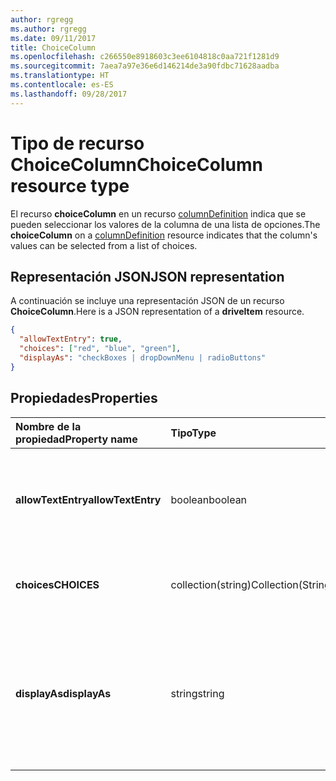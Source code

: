 ```yaml
---
author: rgregg
ms.author: rgregg
ms.date: 09/11/2017
title: ChoiceColumn
ms.openlocfilehash: c266550e8918603c3ee6104818c0aa721f1281d9
ms.sourcegitcommit: 7aea7a97e36e6d146214de3a90fdbc71628aadba
ms.translationtype: HT
ms.contentlocale: es-ES
ms.lasthandoff: 09/28/2017
---
```

# <a name="choicecolumn-resource-type"></a><span data-ttu-id="bd8f5-102">Tipo de recurso ChoiceColumn</span><span class="sxs-lookup"><span data-stu-id="bd8f5-102">ChoiceColumn resource type</span></span>

<span data-ttu-id="bd8f5-103">El recurso **choiceColumn** en un recurso [columnDefinition](columnDefinition.md) indica que se pueden seleccionar los valores de la columna de una lista de opciones.</span><span class="sxs-lookup"><span data-stu-id="bd8f5-103">The **choiceColumn** on a [columnDefinition](columnDefinition.md) resource indicates that the column's values can be selected from a list of choices.</span></span>

## <a name="json-representation"></a><span data-ttu-id="bd8f5-104">Representación JSON</span><span class="sxs-lookup"><span data-stu-id="bd8f5-104">JSON representation</span></span>

<span data-ttu-id="bd8f5-105">A continuación se incluye una representación JSON de un recurso **ChoiceColumn**.</span><span class="sxs-lookup"><span data-stu-id="bd8f5-105">Here is a JSON representation of a **driveItem** resource.</span></span>
<!-- { "blockType": "resource", "@odata.type": "microsoft.graph.choiceColumn" } -->

```json
{
  "allowTextEntry": true,
  "choices": ["red", "blue", "green"],
  "displayAs": "checkBoxes | dropDownMenu | radioButtons"
}
```

## <a name="properties"></a><span data-ttu-id="bd8f5-106">Propiedades</span><span class="sxs-lookup"><span data-stu-id="bd8f5-106">Properties</span></span>

| <span data-ttu-id="bd8f5-107">Nombre de la propiedad</span><span class="sxs-lookup"><span data-stu-id="bd8f5-107">Property name</span></span>      | <span data-ttu-id="bd8f5-108">Tipo</span><span class="sxs-lookup"><span data-stu-id="bd8f5-108">Type</span></span>               | <span data-ttu-id="bd8f5-109">Descripción</span><span class="sxs-lookup"><span data-stu-id="bd8f5-109">Description</span></span>
|:-------------------|:-------------------|:----------------------------------------------
| <span data-ttu-id="bd8f5-110">**allowTextEntry**</span><span class="sxs-lookup"><span data-stu-id="bd8f5-110">**allowTextEntry**</span></span> | <span data-ttu-id="bd8f5-111">boolean</span><span class="sxs-lookup"><span data-stu-id="bd8f5-111">boolean</span></span>            | <span data-ttu-id="bd8f5-112">Si es true, permite valores personalizados que no están en las opciones configuradas.</span><span class="sxs-lookup"><span data-stu-id="bd8f5-112">If true, allows custom values that aren't in the configured choices.</span></span>
| <span data-ttu-id="bd8f5-113">**choices**</span><span class="sxs-lookup"><span data-stu-id="bd8f5-113">**CHOICES**</span></span>        | <span data-ttu-id="bd8f5-114">collection(string)</span><span class="sxs-lookup"><span data-stu-id="bd8f5-114">Collection(String)</span></span> | <span data-ttu-id="bd8f5-115">La lista de valores disponibles para esta columna.</span><span class="sxs-lookup"><span data-stu-id="bd8f5-115">The list of values available for this column.</span></span>
| <span data-ttu-id="bd8f5-116">**displayAs**</span><span class="sxs-lookup"><span data-stu-id="bd8f5-116">**displayAs**</span></span>      | <span data-ttu-id="bd8f5-117">string</span><span class="sxs-lookup"><span data-stu-id="bd8f5-117">string</span></span>             | <span data-ttu-id="bd8f5-118">Cómo se deben mostrar las opciones en la experiencia de usuario.</span><span class="sxs-lookup"><span data-stu-id="bd8f5-118">How the choices are to be presented in the UX.</span></span> <span data-ttu-id="bd8f5-119">Debe ser `checkBoxes`, `dropDownMenu` o `radioButtons`</span><span class="sxs-lookup"><span data-stu-id="bd8f5-119">Must be one of `checkBoxes`, `dropDownMenu`, or `radioButtons`</span></span>


<!-- {
  "type": "#page.annotation",
  "description": "",
  "keywords": "",
  "section": "documentation",
  "tocPath": "Resources/ChoiceColumn"
} -->
